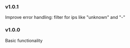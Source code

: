 
### v1.0.1

Improve error handling: filter for ips like "unknown" and "-"

### v1.0.0

Basic functionality